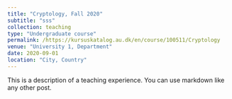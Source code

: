 ```yaml
---
title: "Cryptology, Fall 2020"
subtitle: "sss"
collection: teaching
type: "Undergraduate course"
permalink: /https://kursuskatalog.au.dk/en/course/100511/Cryptology
venue: "University 1, Department"
date: 2020-09-01
location: "City, Country"
---
```


This is a description of a teaching experience. You can use markdown like any other post.
